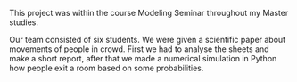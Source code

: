 This project was within the course Modeling Seminar throughout my Master studies. 

Our team consisted of six students. 
We were given a scientific paper about movements of people in crowd.
First we had to analyse the sheets and make a short report, after that we made a numerical simulation in Python how people exit a room based on some probabilities.
